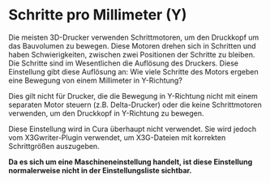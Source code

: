 Schritte pro Millimeter (Y)
====
Die meisten 3D-Drucker verwenden Schrittmotoren, um den Druckkopf um das Bauvolumen zu bewegen. Diese Motoren drehen sich in Schritten und haben Schwierigkeiten, zwischen zwei Positionen der Schritte zu bleiben. Die Schritte sind im Wesentlichen die Auflösung des Druckers. Diese Einstellung gibt diese Auflösung an: Wie viele Schritte des Motors ergeben eine Bewegung von einem Millimeter in Y-Richtung?

Dies gilt nicht für Drucker, die die Bewegung in Y-Richtung nicht mit einem separaten Motor steuern (z.B. Delta-Drucker) oder die keine Schrittmotoren verwenden, um den Druckkopf in Y-Richtung zu bewegen.

Diese Einstellung wird in Cura überhaupt nicht verwendet. Sie wird jedoch vom X3Gwriter-Plugin verwendet, um X3G-Dateien mit korrekten Schrittgrößen auszugeben.

**Da es sich um eine Maschineneinstellung handelt, ist diese Einstellung normalerweise nicht in der Einstellungsliste sichtbar.**